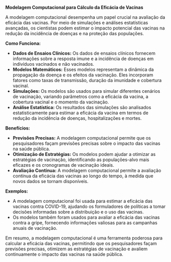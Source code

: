 **Modelagem Computacional para Cálculo da Eficácia de Vacinas**

A modelagem computacional desempenha um papel crucial na avaliação da eficácia das vacinas. Por meio de simulações e análises estatísticas avançadas, os cientistas podem estimar o impacto potencial das vacinas na redução da incidência de doenças e na proteção das populações.

**Como Funciona:**

* **Dados de Ensaios Clínicos:** Os dados de ensaios clínicos fornecem informações sobre a resposta imune e a incidência de doenças em indivíduos vacinados e não vacinados.
* **Modelos Matemáticos:** Esses modelos representam a dinâmica da propagação da doença e os efeitos da vacinação. Eles incorporam fatores como taxas de transmissão, duração da imunidade e cobertura vacinal.
* **Simulações:** Os modelos são usados para simular diferentes cenários de vacinação, variando parâmetros como a eficácia da vacina, a cobertura vacinal e o momento da vacinação.
* **Análise Estatística:** Os resultados das simulações são analisados estatisticamente para estimar a eficácia da vacina em termos de redução da incidência de doenças, hospitalizações e mortes.

**Benefícios:**

* **Previsões Precisas:** A modelagem computacional permite que os pesquisadores façam previsões precisas sobre o impacto das vacinas na saúde pública.
* **Otimização de Estratégias:** Os modelos podem ajudar a otimizar as estratégias de vacinação, identificando as populações-alvo mais eficazes e os cronogramas de vacinação ideais.
* **Avaliação Contínua:** A modelagem computacional permite a avaliação contínua da eficácia das vacinas ao longo do tempo, à medida que novos dados se tornam disponíveis.

**Exemplos:**

* A modelagem computacional foi usada para estimar a eficácia das vacinas contra COVID-19, ajudando os formuladores de políticas a tomar decisões informadas sobre a distribuição e o uso das vacinas.
* Os modelos também foram usados para avaliar a eficácia das vacinas contra a gripe, fornecendo informações valiosas para as campanhas anuais de vacinação.

Em resumo, a modelagem computacional é uma ferramenta poderosa para calcular a eficácia das vacinas, permitindo que os pesquisadores façam previsões precisas, otimizem as estratégias de vacinação e avaliem continuamente o impacto das vacinas na saúde pública.
